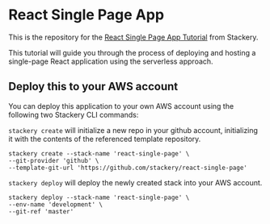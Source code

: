 # React Single Page App

This is the repository for the [React Single Page App Tutorial](https://docs.stackery.io/docs/tutorials/react-spa-tutorial/) from Stackery.

This tutorial will guide you through the process of deploying and hosting a single-page React application using the serverless approach.

## Deploy this to your AWS account

You can deploy this application to your own AWS account using the following two Stackery CLI commands:

`stackery create` will initialize a new repo in your github account, initializing it with the contents of the referenced template repository.

```
stackery create --stack-name 'react-single-page' \
--git-provider 'github' \
--template-git-url 'https://github.com/stackery/react-single-page'
```

`stackery deploy` will deploy the newly created stack into your AWS account.

```
stackery deploy --stack-name 'react-single-page' \
--env-name 'development' \
--git-ref 'master'
```
